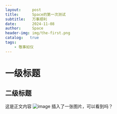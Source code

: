 ```yaml
---
layout:     post
title:      Space的第一次测试
subtitle:   万事顺利
date:       2024-11-08
author:     Space
header-img: img/the-first.png
catalog:   true
tags:
    - 敬事如仪
---
```



# 一级标题
## 二级标题
这是正文内容
![image](https://space0525.github.io/img/404-bg.jpg)
插入了一张图片，可以看到吗？
